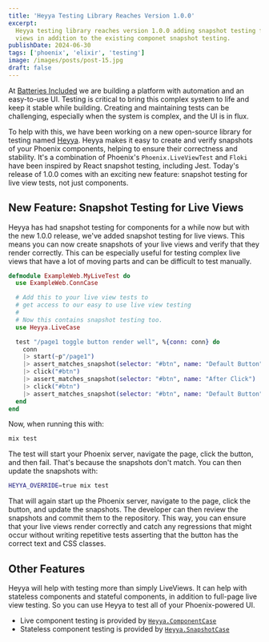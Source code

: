 ```yaml
---
title: 'Heyya Testing Library Reaches Version 1.0.0'
excerpt:
  Heyya testing library reaches version 1.0.0 adding snapshot testing for live
  views in addition to the existing componet snapshot testing.
publishDate: 2024-06-30
tags: ['phoenix', 'elixir', 'testing']
image: /images/posts/post-15.jpg
draft: false
---
```


At [Batteries Included](https://www.batteriesincl.com/) we are building a
platform with automation and an easy-to-use UI. Testing is critical to bring
this complex system to life and keep it stable while building. Creating and
maintaining tests can be challenging, especially when the system is complex, and
the UI is in flux.

To help with this, we have been working on a new open-source library for testing
named [Heyya](https://github.com/batteries-included/heyya). Heyya makes it easy
to create and verify snapshots of your Phoenix components, helping to ensure
their correctness and stability. It's a combination of Phoenix's
`Phoenix.LiveViewTest` and `Floki` have been inspired by React snapshot testing,
including Jest. Today's release of 1.0.0 comes with an exciting new feature:
snapshot testing for live view tests, not just components.

## New Feature: Snapshot Testing for Live Views

Heyya has had snapshot testing for components for a while now but with the new
1.0.0 release, we've added snapshot testing for live views. This means you can
now create snapshots of your live views and verify that they render correctly.
This can be especially useful for testing complex live views that have a lot of
moving parts and can be difficult to test manually.

```elixir
defmodule ExampleWeb.MyLiveTest do
  use ExampleWeb.ConnCase

  # Add this to your live view tests to
  # get access to our easy to use live view testing
  #
  # Now this contains snapshot testing too.
  use Heyya.LiveCase

  test "/page1 toggle button render well", %{conn: conn} do
    conn
    |> start(~p"/page1")
    |> assert_matches_snapshot(selector: "#btn", name: "Default Button")
    |> click("#btn")
    |> assert_matches_snapshot(selector: "#btn", name: "After Click")
    |> click("#btn")
    |> assert_matches_snapshot(selector: "#btn", name: "Default Button")
  end
end
```

Now, when running this with:

```bash
mix test
```

The test will start your Phoenix server, navigate the page, click the button,
and then fail. That's because the snapshots don't match. You can then update the
snapshots with:

```bash
HEYYA_OVERRIDE=true mix test
```

That will again start up the Phoenix server, navigate to the page, click the
button, and update the snapshots. The developer can then review the snapshots
and commit them to the repository. This way, you can ensure that your live views
render correctly and catch any regressions that might occur without writing
repetitive tests asserting that the button has the correct text and CSS classes.

## Other Features

Heyya will help with testing more than simply LiveViews. It can help with
stateless components and stateful components, in addition to full-page live view
testing. So you can use Heyya to test all of your Phoenix-powered UI.

- Live component testing is provided by
  [`Heyya.ComponentCase`](https://hexdocs.pm/heyya/Heyya.LiveComponentCase.html)
- Stateless component testing is provided by
  [`Heyya.SnapshotCase`](https://hexdocs.pm/heyya/Heyya.SnapshotCase.html)
